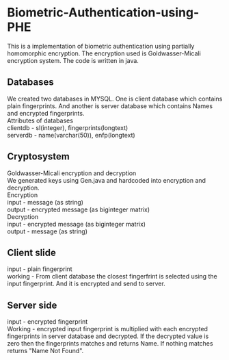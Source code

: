 # Biometric-Authentication-using-PHE

This is a implementation of biometric authentication using partially homomorphic encryption. The encryption used is Goldwasser-Micali encryption system. The code is written in java.

## Databases
We created two databases in MYSQL. One is client database which contains plain fingerprints. And another is server database which contains Names and encrypted fingerprints.\
Attributes of databases\
clientdb - sl(integer), fingerprints(longtext)\
serverdb - name(varchar(50)), enfp(longtext)

## Cryptosystem
Goldwasser-Micali encryption and decryption\
We generated keys using Gen.java and hardcoded into encryption and decryption.\
Encryption\
input - message (as string)\
output - encrypted message (as biginteger matrix)\
Decryption\
input - encrypted message (as biginteger matrix)\
output - message (as string)

## Client slide 
input - plain fingerprint \
working - From client database the closest fingerfrint is selected using the input fingerprint. And it is encrypted and send to server.

## Server side
input - encrypted fingerprint\
Working - encrypted input fingerprint is multiplied with each encrypted fingerprints in server database and decrypted. If the decrypted value is zero then the fingerprints matches and returns Name. If nothing matches returns "Name Not Found".
